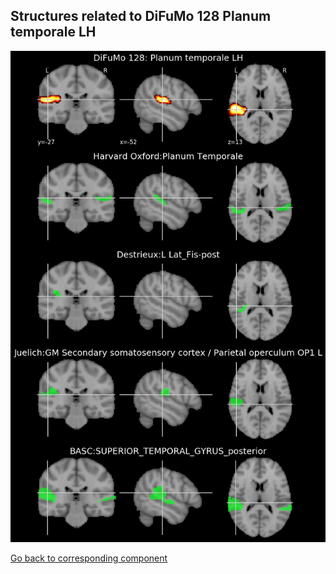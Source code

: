 


## Structures related to DiFuMo 128 Planum temporale LH

![54](54.jpg "Structures related to DiFuMo 128 Planum temporale LH")

[Go back to corresponding component](https://parietal-inria.github.io/DiFuMo/128/html/54.html)